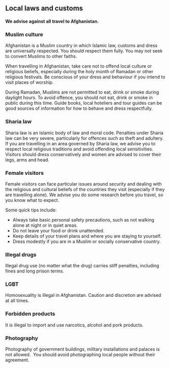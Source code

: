## Local laws and customs

#### **We advise against all travel to Afghanistan.**

### **Muslim culture**

Afghanistan is a Muslim country in which Islamic law, customs and dress are universally respected. You should respect them fully. You may not seek to convert Muslims to other faiths.

When travelling in Afghanistan, take care not to offend local culture or religious beliefs, especially during the holy month of Ramadan or other religious festivals. Be conscious of your dress and behaviour if you intend to visit places of worship.

During Ramadan, Muslims are not permitted to eat, drink or smoke during daylight hours. To avoid offence, you should not eat, drink or smoke in public during this time. Guide books, local hoteliers and tour guides can be good sources of information for how to behave and dress respectfully.

### **Sharia law**

Sharia law is an Islamic body of law and moral code. Penalties under Sharia law can be very severe, particularly for offences such as theft and adultery. If you are travelling in an area governed by Sharia law, we advise you to respect local religious traditions and avoid offending local sensitivities. Visitors should dress conservatively and women are advised to cover their legs, arms and head.

### **Female visitors**

Female visitors can face particular issues around security and dealing with the religious and cultural beliefs of the countries they visit (especially if they are travelling alone). We advise you do some research before you travel, so you know what to expect.

Some quick tips include:

* Always take basic personal safety precautions, such as not walking alone at night or in quiet areas.
* Do not leave your food or drink unattended.
* Keep details of your travel plans and where you are staying to yourself.
* Dress modestly if you are in a Muslim or socially conservative country.

### **Illegal drugs**

Illegal drug use (no matter what the drug) carries stiff penalties, including fines and long prison terms.

### **LGBT**

Homosexuality is illegal in Afghanistan. Caution and discretion are advised at all times.

### **Forbidden products**

It is illegal to import and use narcotics, alcohol and pork products.

### **Photography**

Photography of government buildings, military installations and palaces is not allowed.  You should avoid photographing local people without their agreement.
